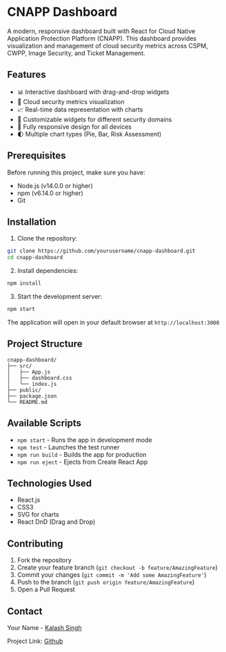 # CNAPP Dashboard

A modern, responsive dashboard built with React for Cloud Native Application Protection Platform (CNAPP). This dashboard provides visualization and management of cloud security metrics across CSPM, CWPP, Image Security, and Ticket Management.

## Features

- 📊 Interactive dashboard with drag-and-drop widgets
- 🔐 Cloud security metrics visualization
- 📈 Real-time data representation with charts
- 🎨 Customizable widgets for different security domains
- 📱 Fully responsive design for all devices
- 🌓 Multiple chart types (Pie, Bar, Risk Assessment)

## Prerequisites

Before running this project, make sure you have:

- Node.js (v14.0.0 or higher)
- npm (v6.14.0 or higher)
- Git

## Installation

1. Clone the repository:
```bash
git clone https://github.com/yourusername/cnapp-dashboard.git
cd cnapp-dashboard
```

2. Install dependencies:
```bash
npm install
```

3. Start the development server:
```bash
npm start
```

The application will open in your default browser at `http://localhost:3000`

## Project Structure

```
cnapp-dashboard/
├── src/
│   ├── App.js
│   ├── dashboard.css
│   └── index.js
├── public/
├── package.json
└── README.md
```

## Available Scripts

- `npm start` - Runs the app in development mode
- `npm test` - Launches the test runner
- `npm run build` - Builds the app for production
- `npm run eject` - Ejects from Create React App

## Technologies Used

- React.js
- CSS3
- SVG for charts
- React DnD (Drag and Drop)

## Contributing

1. Fork the repository
2. Create your feature branch (`git checkout -b feature/AmazingFeature`)
3. Commit your changes (`git commit -m 'Add some AmazingFeature'`)
4. Push to the branch (`git push origin feature/AmazingFeature`)
5. Open a Pull Request


## Contact

Your Name - [Kalash Singh](https://www.linkedin.com/in/kalash-singh-940961200/)

Project Link: [Github](https://github.com/kalash260203/cnpp-dashboard)
